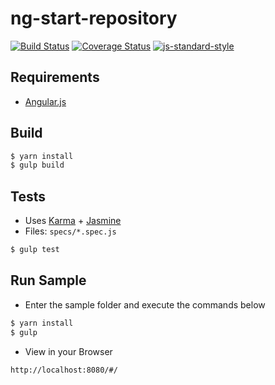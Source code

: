 # ng-start-repository

[![Build Status](https://travis-ci.com/eduhrcastro/ng-start-repository.svg?branch=master)](https://travis-ci.com/eduhrcastro/ng-start-repository) [![Coverage Status](https://coveralls.io/repos/github/eduhrcastro/ng-start-repository/badge.svg?branch=master)](https://coveralls.io/github/eduhrcastro/ng-start-repository?branch=master) [![js-standard-style](https://img.shields.io/badge/code%20style-standard-brightgreen.svg)](http://standardjs.com)

## Requirements

- [Angular.js](http://angularjs.org)

## Build

```sh
$ yarn install
$ gulp build
```

## Tests

- Uses [Karma](http://karma-runner.github.io) + [Jasmine](http://jasmine.github.io/)
- Files: `specs/*.spec.js`

```sh
$ gulp test
```

## Run Sample

- Enter the sample folder and execute the commands below

```sh
$ yarn install
$ gulp
```

- View in your Browser

```sh
http://localhost:8080/#/
```
